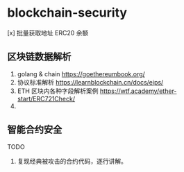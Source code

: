# blockchain-security

[x] 批量获取地址 ERC20 余额


## 区块链数据解析


1. golang & chain https://goethereumbook.org/
2. 协议标准解析 https://learnblockchain.cn/docs/eips/
3. ETH 区块内各种字段解析案例 https://wtf.academy/ether-start/ERC721Check/
4. 


## 智能合约安全

TODO

1. 复现经典被攻击的合约代码，逐行讲解。


